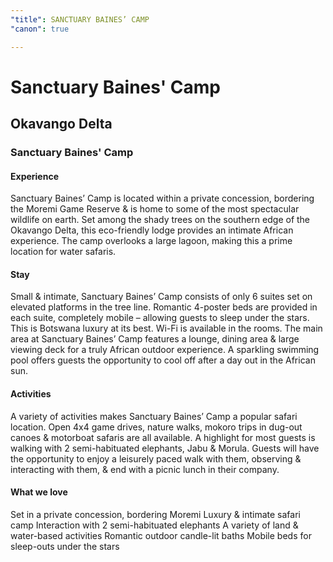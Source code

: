 ```yaml
---
"title": SANCTUARY BAINES’ CAMP
"canon": true

---
```


# Sanctuary Baines' Camp
## Okavango Delta
### Sanctuary Baines' Camp

#### Experience
Sanctuary Baines’ Camp is located within a private concession, bordering the Moremi Game Reserve &amp; is home to some of the most spectacular wildlife on earth.
Set among the shady trees on the southern edge of the Okavango Delta, this eco-friendly lodge provides an intimate African experience.  The camp overlooks a large lagoon, making this a prime location for water safaris.

#### Stay
Small &amp; intimate, Sanctuary Baines’ Camp consists of only 6 suites set on elevated platforms in the tree line.  Romantic 4-poster beds are provided in each suite, completely mobile – allowing guests to sleep under the stars.  This is Botswana luxury at its best.  Wi-Fi is available in the rooms.
The main area at Sanctuary Baines’ Camp features a lounge, dining area &amp; large viewing deck for a truly African outdoor experience.  A sparkling swimming pool offers guests the opportunity to cool off after a day out in the African sun.

#### Activities
A variety of activities makes Sanctuary Baines’ Camp a popular safari location.  Open 4x4 game drives, nature walks, mokoro trips in dug-out canoes &amp; motorboat safaris are all available.
A highlight for most guests is walking with 2 semi-habituated elephants, Jabu &amp; Morula.  Guests will have the opportunity to enjoy a leisurely paced walk with them, observing &amp; interacting with them, &amp; end with a picnic lunch in their company.


#### What we love
Set in a private concession, bordering Moremi 
Luxury &amp; intimate safari camp
Interaction with 2 semi-habituated elephants
A variety of land &amp; water-based activities
Romantic outdoor candle-lit baths
Mobile beds for sleep-outs under the stars